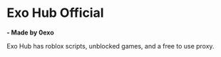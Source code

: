 # Exo Hub Official

**- Made by 0exo**

Exo Hub has roblox scripts, unblocked games, and a free to use proxy.
